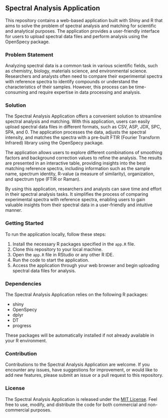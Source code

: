## Spectral Analysis Application

This repository contains a web-based application built with Shiny and R that aims to solve the problem of spectral analysis and matching for scientific and analytical purposes. The application provides a user-friendly interface for users to upload spectral data files and perform analysis using the OpenSpecy package.

### Problem Statement

Analyzing spectral data is a common task in various scientific fields, such as chemistry, biology, materials science, and environmental science. Researchers and analysts often need to compare their experimental spectra with reference spectra to identify compounds or understand the characteristics of their samples. However, this process can be time-consuming and require expertise in data processing and analysis.

### Solution

The Spectral Analysis Application offers a convenient solution to streamline spectral analysis and matching. With this application, users can easily upload spectral data files in different formats, such as CSV, ASP, JDX, SPC, SPA, and 0. The application processes the data, adjusts the spectral intensity, and matches the spectra with a pre-built FTIR (Fourier Transform Infrared) library using the OpenSpecy package.

The application allows users to explore different combinations of smoothing factors and background correction values to refine the analysis. The results are presented in an interactive table, providing insights into the best matching reference spectra, including information such as the sample name, spectrum identity, R-value (a measure of similarity), organization, and spectrum type (FTIR or Raman).

By using this application, researchers and analysts can save time and effort in their spectral analysis tasks. It simplifies the process of comparing experimental spectra with reference spectra, enabling users to gain valuable insights from their spectral data in a user-friendly and intuitive manner.

### Getting Started

To run the application locally, follow these steps:
1. Install the necessary R packages specified in the `app.R` file.
2. Clone this repository to your local machine.
3. Open the `app.R` file in RStudio or any other R IDE.
4. Run the code to start the application.
5. Access the application through your web browser and begin uploading spectral data files for analysis.

### Dependencies

The Spectral Analysis Application relies on the following R packages:
- shiny
- OpenSpecy
- dplyr
- DT
- progress

These packages will be automatically installed if not already available in your R environment.

### Contribution

Contributions to the Spectral Analysis Application are welcome. If you encounter any issues, have suggestions for improvement, or would like to add new features, please submit an issue or a pull request to this repository.

### License

The Spectral Analysis Application is released under the [MIT License](LICENSE). Feel free to use, modify, and distribute the code for both commercial and non-commercial purposes.
